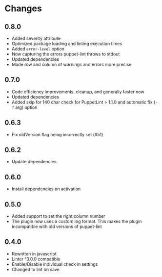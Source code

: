 # Changes

## 0.8.0
* Added severity attribute
* Optimized package loading and linting execution times
* Added `error-level` option
* Now capturing the errors puppet-lint throws to stdout
* Updated dependencies
* Made row and column of warnings and errors more precise

## 0.7.0
* Code efficiency improvements, cleanup, and generally faster now
* Updated dependencies
* Added skip for 140 char check for PuppetLint > 1.1.0 and automatic fix (`-f` arg) option

## 0.6.3
* Fix oldVersion flag being incorrectly set (#51)

## 0.6.2
* Update dependencies

## 0.6.0
* Install dependencies on activation

## 0.5.0
* Added support to set the right column number
* The plugin now uses a custom log format. This makes the plugin incompatible with old versions of puppet-lint

## 0.4.0
* Rewritten in javascript
* Linter ^3.0.0 compatible
* Enable/Disable individual check in settings
* Changed to lint on save
